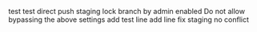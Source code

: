 test
test
direct push staging lock branch  by admin
enabled Do not allow bypassing the above settings
add test line
add line fix staging no conflict